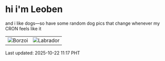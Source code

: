 # hi i'm Leoben

and i like dogs—so have some random dog pics that change whenever my CRON feels like it

|  |  |
|--------|----------|
| ![Borzoi](https://random-dog-vercel.vercel.app/api/random-borzoi?v=1761103055) | ![Labrador](https://random-dog-vercel.vercel.app/api/random-labrador?v=1761103055) |

Last updated: 2025-10-22 11:17 PHT

